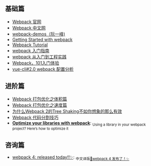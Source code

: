 ## 基础篇
- [Webpack 官网](https://webpack.js.org/)
- [Webpack 中文网](https://doc.webpack-china.org/)
- [webpack-demos（阮一峰)](https://github.com/ruanyf/webpack-demos)
- [Getting Started with webpack](https://blog.madewithenvy.com/getting-started-with-webpack-2-ed2b86c68783)
- [Webpack Tutorial](https://www.ag-grid.com/ag-grid-understanding-webpack/)
- [webpack 入门指南](http://www.cnblogs.com/vajoy/p/4650467.html)
- [webpack 从入门到工程实践](https://mp.weixin.qq.com/s?__biz=MzIwNjEwNTQ4Mw==&mid=2651577617&idx=1&sn=5d74f835ccb4e8070c2a03a215ee199e&chksm=8cd9c3f5bbae4ae3fbca8d88c7b5844a3bc7b5b8e2277200932074c26765ac04f4dfbc37637c#rd)
- [Webpack，101入门体验](http://html-js.com/article/3009)
- [vue-cli#2.0 webpack 配置分析](https://juejin.im/post/584e48b2ac502e006c74a120)

## 进阶篇

- [Webpack 打包优化之体积篇](http://jeffjade.com/2017/08/06/124-webpack-packge-optimization-for-volume/)
- [Webpack 打包优化之速度篇](http://jeffjade.com/2017/08/12/125-webpack-package-optimization-for-speed/)
- [为什么Webpack 2的Tree Shaking不如你想象的那么有效](https://advancedweb.hu/2017/02/07/treeshaking/)
- [Webpack 代码分割技巧](https://foio.github.io/wepack-code-spliting/)
- [**Optimize your libraries with webpack**](https://github.com/GoogleChromeLabs/webpack-libs-optimizations): <sub>Using a library in your webpack project? Here’s how to optimize it</sub>

## 咨询篇

- [webpack 4: released today!!✨](https://medium.com/webpack/webpack-4-released-today-6cdb994702d4): <sub>中文译版[🎼webpack 4 发布了！✨](https://zhuanlan.zhihu.com/p/34028750)</sub>
